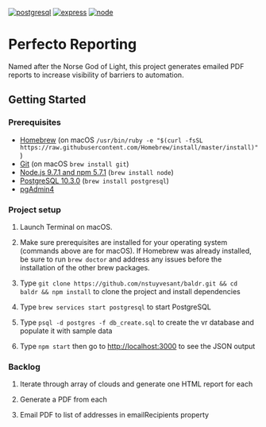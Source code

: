 [![postgresql][postgresql]][postgresql-url]
[![express][express]][express-url]
[![node][node]][node-url]

# Perfecto Reporting
Named after the Norse God of Light, this project generates emailed PDF reports to increase visibility of barriers to automation.

## Getting Started

### Prerequisites

- [Homebrew](https://brew.sh) (on macOS `/usr/bin/ruby -e "$(curl -fsSL https://raw.githubusercontent.com/Homebrew/install/master/install)"
`)
- [Git](https://git-scm.com/) (on macOS `brew install git`)
- [Node.js 9.7.1 and npm 5.7.1](nodejs.org) (`brew install node`)
- [PostgreSQL 10.3.0](http://postgresql.org) (`brew install postgresql`)
- [pgAdmin4](https://www.postgresql.org/download/)

### Project setup

1. Launch Terminal on macOS.

2. Make sure prerequisites are installed for your operating system (commands above are for macOS). If Homebrew was already installed, be sure to run `brew doctor` and address any issues before the installation of the other brew packages.

3. Type `git clone https://github.com/nstuyvesant/baldr.git && cd baldr && npm install` to clone the project and install dependencies

4. Type `brew services start postgresql` to start PostgreSQL

5. Type `psql -d postgres -f db_create.sql` to create the vr database and populate it with sample data

6. Type `npm start` then go to [http://localhost:3000](http://localhost:3000) to see the JSON output

### Backlog

1. Iterate through array of clouds and generate one HTML report for each

2. Generate a PDF from each

3. Email PDF to list of addresses in emailRecipients property

[express]: https://img.shields.io/badge/expressjs-4.16.3-blue.svg
[express-url]: http://expressjs.com
[node]: https://img.shields.io/badge/nodejs-10.4.0-green.svg
[node-url]: https://nodejs.org
[postgresql]: https://img.shields.io/badge/postgresql-10.4.0-blue.svg
[postgresql-url]: https://www.postgresql.org